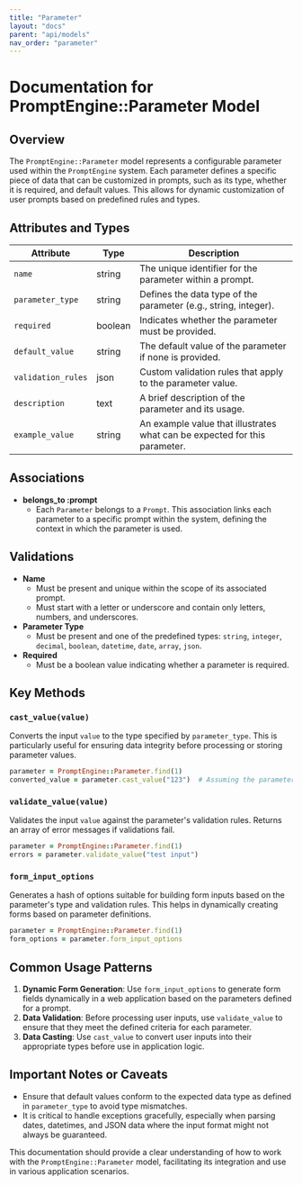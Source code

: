 ```yaml
---
title: "Parameter"
layout: "docs"
parent: "api/models"
nav_order: "parameter"
---
```


# Documentation for PromptEngine::Parameter Model

## Overview
The `PromptEngine::Parameter` model represents a configurable parameter used within the `PromptEngine` system. Each parameter defines a specific piece of data that can be customized in prompts, such as its type, whether it is required, and default values. This allows for dynamic customization of user prompts based on predefined rules and types.

## Attributes and Types

| Attribute       | Type    | Description                                                       |
|-----------------|---------|-------------------------------------------------------------------|
| `name`          | string  | The unique identifier for the parameter within a prompt.          |
| `parameter_type`| string  | Defines the data type of the parameter (e.g., string, integer).   |
| `required`      | boolean | Indicates whether the parameter must be provided.                 |
| `default_value` | string  | The default value of the parameter if none is provided.           |
| `validation_rules` | json  | Custom validation rules that apply to the parameter value.        |
| `description`   | text    | A brief description of the parameter and its usage.               |
| `example_value` | string  | An example value that illustrates what can be expected for this parameter. |

## Associations

- **belongs_to :prompt**
  - Each `Parameter` belongs to a `Prompt`. This association links each parameter to a specific prompt within the system, defining the context in which the parameter is used.

## Validations

- **Name**
  - Must be present and unique within the scope of its associated prompt.
  - Must start with a letter or underscore and contain only letters, numbers, and underscores.
- **Parameter Type**
  - Must be present and one of the predefined types: `string`, `integer`, `decimal`, `boolean`, `datetime`, `date`, `array`, `json`.
- **Required**
  - Must be a boolean value indicating whether a parameter is required.

## Key Methods

### `cast_value(value)`
Converts the input `value` to the type specified by `parameter_type`. This is particularly useful for ensuring data integrity before processing or storing parameter values.
```ruby
parameter = PromptEngine::Parameter.find(1)
converted_value = parameter.cast_value("123")  # Assuming the parameter_type is 'integer'
```

### `validate_value(value)`
Validates the input `value` against the parameter's validation rules. Returns an array of error messages if validations fail.
```ruby
parameter = PromptEngine::Parameter.find(1)
errors = parameter.validate_value("test input")
```

### `form_input_options`
Generates a hash of options suitable for building form inputs based on the parameter's type and validation rules. This helps in dynamically creating forms based on parameter definitions.
```ruby
parameter = PromptEngine::Parameter.find(1)
form_options = parameter.form_input_options
```

## Common Usage Patterns

1. **Dynamic Form Generation**: Use `form_input_options` to generate form fields dynamically in a web application based on the parameters defined for a prompt.
2. **Data Validation**: Before processing user inputs, use `validate_value` to ensure that they meet the defined criteria for each parameter.
3. **Data Casting**: Use `cast_value` to convert user inputs into their appropriate types before use in application logic.

## Important Notes or Caveats

- Ensure that default values conform to the expected data type as defined in `parameter_type` to avoid type mismatches.
- It is critical to handle exceptions gracefully, especially when parsing dates, datetimes, and JSON data where the input format might not always be guaranteed.

This documentation should provide a clear understanding of how to work with the `PromptEngine::Parameter` model, facilitating its integration and use in various application scenarios.
